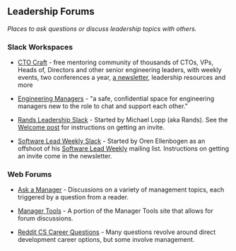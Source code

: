 ## Leadership Forums
*Places to ask questions or discuss leadership topics with others.*

### Slack Workspaces

- [CTO Craft](https://ctocraft.com) - free mentoring community of thousands of CTOs, VPs, Heads of, Directors and other senior engineering leaders, with weekly events, two conferences a year, [a newsletter](https://techmanagerweekly.com), leadership resources and more

- [Engineering Managers](https://engmanagers.github.io) - "a safe, confidential space for engineering managers new to the role to chat and support each other."

- [Rands Leadership Slack](https://rands-leadership.slack.com/messages) - Started by Michael Lopp (aka Rands).  See the [Welcome post](http://randsinrepose.com/welcome-to-rands-leadership-slack/) for instructions on getting an invite.

- [Software Lead Weekly Slack](https://swlw.slack.com) - Started by Oren Ellenbogen as an offshoot of his [Software Lead Weekly](http://softwareleadweekly.com/) mailing list.  Instructions on getting an invite come in the newsletter.

### Web Forums

- [Ask a Manager](https://www.askamanager.org/) - Discussions on a variety of management topics, each triggered by a question from a reader.

- [Manager Tools](https://www.manager-tools.com/forums) - A portion of the Manager Tools site that allows for forum discussions.

- [Reddit CS Career Questions](https://www.reddit.com/r/cscareerquestions/) - Many questions revolve around direct development career options, but some involve management.
